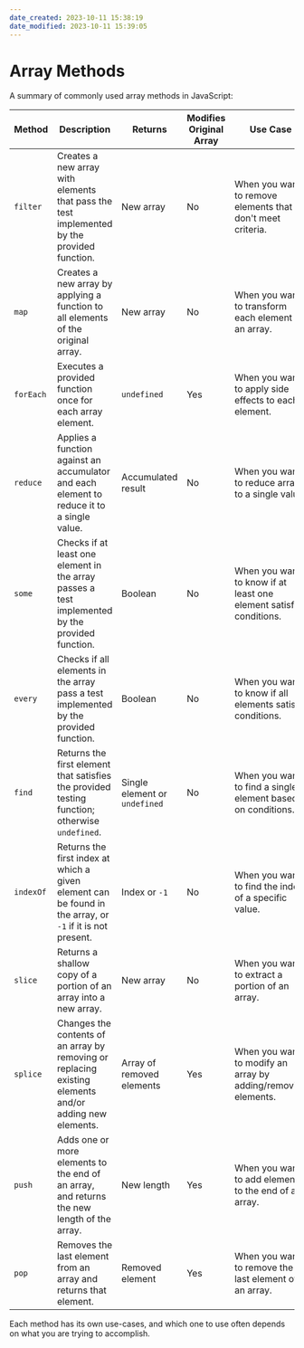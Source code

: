 ```yaml
---
date_created: 2023-10-11 15:38:19
date_modified: 2023-10-11 15:39:05
---
```

# Array Methods

A summary of commonly used array methods in JavaScript:

| Method    | Description                                                                                                 | Returns                            | Modifies Original Array | Use Case                                                   |
|-----------|-------------------------------------------------------------------------------------------------------------|------------------------------------|-------------------------|------------------------------------------------------------|
| `filter`  | Creates a new array with elements that pass the test implemented by the provided function.                    | New array                          | No                      | When you want to remove elements that don't meet criteria. |
| `map`     | Creates a new array by applying a function to all elements of the original array.                             | New array                          | No                      | When you want to transform each element in an array.       |
| `forEach` | Executes a provided function once for each array element.                                                     | `undefined`                        | Yes                     | When you want to apply side effects to each element.       |
| `reduce`  | Applies a function against an accumulator and each element to reduce it to a single value.                    | Accumulated result                 | No                      | When you want to reduce array to a single value.           |
| `some`    | Checks if at least one element in the array passes a test implemented by the provided function.               | Boolean                            | No                      | When you want to know if at least one element satisfies conditions. |
| `every`   | Checks if all elements in the array pass a test implemented by the provided function.                          | Boolean                            | No                      | When you want to know if all elements satisfy conditions.  |
| `find`    | Returns the first element that satisfies the provided testing function; otherwise `undefined`.                 | Single element or `undefined`      | No                      | When you want to find a single element based on conditions.|
| `indexOf` | Returns the first index at which a given element can be found in the array, or `-1` if it is not present.      | Index or `-1`                      | No                      | When you want to find the index of a specific value.       |
| `slice`   | Returns a shallow copy of a portion of an array into a new array.                                             | New array                          | No                      | When you want to extract a portion of an array.            |
| `splice`  | Changes the contents of an array by removing or replacing existing elements and/or adding new elements.       | Array of removed elements          | Yes                     | When you want to modify an array by adding/removing elements. |
| `push`    | Adds one or more elements to the end of an array, and returns the new length of the array.                    | New length                         | Yes                     | When you want to add elements to the end of an array.      |
| `pop`     | Removes the last element from an array and returns that element.                                              | Removed element                    | Yes                     | When you want to remove the last element of an array.      |

Each method has its own use-cases, and which one to use often depends on what you are trying to accomplish.
